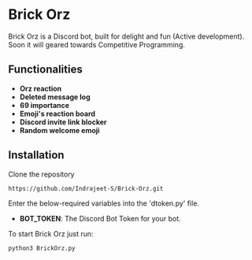 # Brick Orz

Brick Orz is a Discord bot, built for delight and fun (Active development). Soon it will geared towards Competitive Programming.

## Functionalities

- **Orz reaction**
- **Deleted message log**
- **69 importance**
- **Emoji's reaction board**
- **Discord invite link blocker**
- **Random welcome emoji**

## Installation

Clone the repository

```bash
https://github.com/Indrajeet-S/Brick-Orz.git
```

Enter the below-required variables into the 'dtoken.py' file. 

- **BOT_TOKEN**: The Discord Bot Token for your bot.

To start Brick Orz just run:

```bash
python3 BrickOrz.py
```
